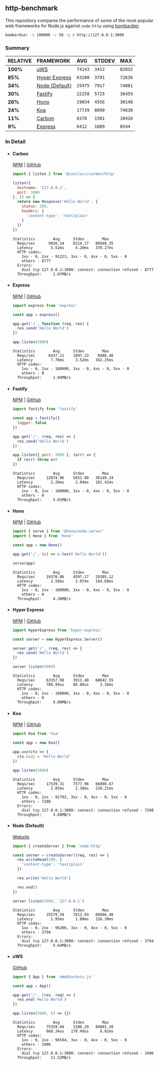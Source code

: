 ## http-benchmark

This repository compares the performance of some of the most popular web frameworks for Node.js against `node:http` using [bombardier](https://github.com/codesenberg/bombardier).

```bash
bombardier -n 100000 -c 50 -p r http://127.0.0.1:3000
```

### Summary

| RELATIVE | FRAMEWORK | AVG | STDDEV | MAX |
| :--- | :--- | :--- | :--- | :--- |
| **100%** | [uWS](#uws) | `74143` | `3412` | `82032` |
| **85%** | [Hyper Express](#hyper-express) | `63280` | `3791` | `72636` |
| **34%** | [Node (Default)](#node-default) | `25475` | `7917` | `74881` |
| **30%** | [Fastify](#fastify) | `22258` | `5725` | `36459` |
| **26%** | [Hono](#hono) | `19034` | `4556` | `30148` |
| **24%** | [Koa](#koa) | `17739` | `8090` | `74638` |
| **11%** | [Carbon](#carbon) | `8378` | `1501` | `10416` |
| **9%** | [Express](#express) | `6412` | `1089` | `8544` |


### In Detail

- #### Carbon
  [NPM](https://npmjs.com/@sinclair/carbon) | [GitHub](https://github.com/sinclairzx81/carbon)
  ```js
  import { listen } from '@sinclair/carbon/http'

  listen({
    hostname: '127.0.0.1',
    port: 3000
  }, () => {
    return new Response('Hello World', {
      status: 200,
      headers: {
        'content-type': 'text/plain'
      }
    })
  })
  ```

  ```
  Statistics        Avg      Stdev        Max
    Reqs/sec      9026.14    6214.17   80948.35
    Latency        5.52ms     4.28ms   370.27ms
    HTTP codes:
      1xx - 0, 2xx - 91223, 3xx - 0, 4xx - 0, 5xx - 0
      others - 8777
    Errors:
      dial tcp 127.0.0.1:3000: connect: connection refused - 8777
    Throughput:     1.87MB/s
  ```

- #### Express
  [NPM](https://npmjs.com/express) | [GitHub](https://github.com/expressjs/express)
  ```js
  import express from 'express'

  const app = express()

  app.get('/', function (req, res) {
    res.send('Hello World')
  })

  app.listen(3000)
  ```

  ```
  Statistics        Avg      Stdev        Max
    Reqs/sec      6437.21    1097.23    8486.46
    Latency        7.76ms     3.52ms   342.25ms
    HTTP codes:
      1xx - 0, 2xx - 100000, 3xx - 0, 4xx - 0, 5xx - 0
      others - 0
    Throughput:     1.84MB/s
  ```

- #### Fastify
  [NPM](https://npmjs.com/fastify) | [GitHub](https://github.com/fastify/fastify)
  ```js
  import fastify from 'fastify'

  const app = fastify({
    logger: false
  })

  app.get('/', (req, res) => {
    res.send('Hello World')
  })

  app.listen({ port: 3000 }, (err) => {
    if (err) throw err
  })
  ```

  ```
  Statistics        Avg      Stdev        Max
    Reqs/sec     22074.06    5652.80   36149.24
    Latency        2.26ms     2.04ms   181.42ms
    HTTP codes:
      1xx - 0, 2xx - 100000, 3xx - 0, 4xx - 0, 5xx - 0
      others - 0
    Throughput:     5.01MB/s
  ```

- #### Hono
  [NPM](https://npmjs.com/hono) | [GitHub](https://github.com/honojs/hono)
  ```js
  import { serve } from '@hono/node-server'
  import { Hono } from 'hono'

  const app = new Hono()

  app.get('/', (c) => c.text('Hello World'))

  serve(app)
  ```

  ```
  Statistics        Avg      Stdev        Max
    Reqs/sec     19370.86    4597.17   29385.12
    Latency        2.58ms     2.07ms   184.68ms
    HTTP codes:
      1xx - 0, 2xx - 100000, 3xx - 0, 4xx - 0, 5xx - 0
      others - 0
    Throughput:     4.38MB/s
  ```

- #### Hyper Express
  [NPM](https://npmjs.com/hyper-express) | [GitHub](https://github.com/kartikk221/hyper-express)
  ```js
  import HyperExpress from 'hyper-express'

  const server = new HyperExpress.Server()

  server.get('/', (req, res) => {
    res.send('Hello World')
  })

  server.listen(3000)
  ```

  ```
  Statistics        Avg      Stdev        Max
    Reqs/sec     63357.98    3911.40   68642.55
    Latency      786.99us    80.86us     3.26ms
    HTTP codes:
      1xx - 0, 2xx - 100000, 3xx - 0, 4xx - 0, 5xx - 0
      others - 0
    Throughput:     9.00MB/s
  ```

- #### Koa
  [NPM](https://npmjs.com/koa) | [GitHub](https://github.com/koajs/koa)
  ```js
  import Koa from 'koa'

  const app = new Koa()

  app.use(ctx => {
    ctx.body = 'Hello World'
  })

  app.listen(3000)
  ```

  ```
  Statistics        Avg      Stdev        Max
    Reqs/sec     17539.31    7577.96   66898.67
    Latency        2.85ms     2.38ms   210.21ms
    HTTP codes:
      1xx - 0, 2xx - 92792, 3xx - 0, 4xx - 0, 5xx - 0
      others - 7208
    Errors:
      dial tcp 127.0.0.1:3000: connect: connection refused - 7208
    Throughput:     3.68MB/s
  ```

- #### Node (Default)
  [Website](https://nodejs.org/api/http.html)
  ```js
  import { createServer } from 'node:http'

  const server = createServer((req, res) => {
    res.writeHead(200, {
      'content-type': 'text/plain'
    })

    res.write('Hello World')

    res.end()
  })

  server.listen(3000, '127.0.0.1')
  ```

  ```
  Statistics        Avg      Stdev        Max
    Reqs/sec     25579.58    7812.93   68066.48
    Latency        1.95ms     1.80ms   156.30ms
    HTTP codes:
      1xx - 0, 2xx - 96206, 3xx - 0, 4xx - 0, 5xx - 0
      others - 3794
    Errors:
      dial tcp 127.0.0.1:3000: connect: connection refused - 3794
    Throughput:     5.64MB/s
  ```

- #### uWS
  [GitHub](https://github.com/uNetworking/uWebSockets.js)
  ```js
  import { App } from 'uWebSockets.js'

  const app = App()

  app.get('/', (res, req) => {
    res.end('Hello World')
  })

  app.listen(3000, () => {})
  ```

  ```
  Statistics        Avg      Stdev        Max
    Reqs/sec     75359.60    3106.29   84001.20
    Latency      660.34us   170.49us     8.02ms
    HTTP codes:
      1xx - 0, 2xx - 96594, 3xx - 0, 4xx - 0, 5xx - 0
      others - 3406
    Errors:
      dial tcp 127.0.0.1:3000: connect: connection refused - 3406
    Throughput:    11.52MB/s
  ```


